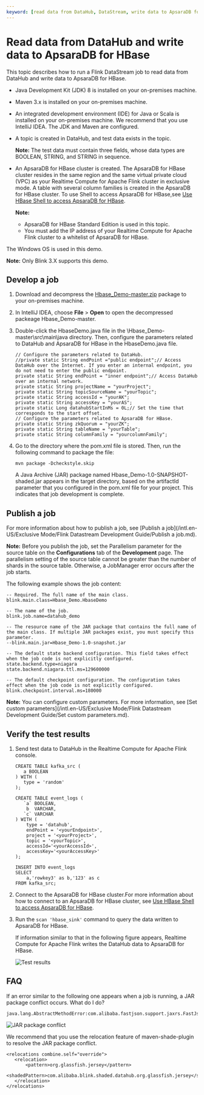 ```yaml
---
keyword: [read data from DataHub, DataStream, write data to ApsaraDB for HBase]
---
```


# Read data from DataHub and write data to ApsaraDB for HBase

This topic describes how to run a Flink DataStream job to read data from DataHub and write data to ApsaraDB for HBase.

-   Java Development Kit \(JDK\) 8 is installed on your on-premises machine.
-   Maven 3.x is installed on your on-premises machine.
-   An integrated development environment \(IDE\) for Java or Scala is installed on your on-premises machine. We recommend that you use IntelliJ IDEA. The JDK and Maven are configured.
-   A topic is created in DataHub, and test data exists in the topic.

    **Note:** The test data must contain three fields, whose data types are BOOLEAN, STRING, and STRING in sequence.

-   An ApsaraDB for HBase cluster is created. The ApsaraDB for HBase cluster resides in the same region and the same virtual private cloud \(VPC\) as your Realtime Compute for Apache Flink cluster in exclusive mode. A table with several column families is created in the ApsaraDB for HBase cluster. To use Shell to access ApsaraDB for HBase,see [Use HBase Shell to access ApsaraDB for HBase](https://www.alibabacloud.com/help/doc-detail/52056.htm?spm=a2c63.l28256.b99.52.5a9c5f1f6Mm6bu).

    **Note:**

    -   ApsaraDB for HBase Standard Edition is used in this topic.
    -   You must add the IP address of your Realtime Compute for Apache Flink cluster to a whitelist of ApsaraDB for HBase.

The Windows OS is used in this demo.

**Note:** Only Blink 3.X supports this demo.

## Develop a job

1.  Download and decompress the [Hbase\_Demo-master.zip](https://github.com/RealtimeCompute/Hbase_Demo) package to your on-premises machine.

2.  In IntelliJ IDEA, choose **File** \> **Open** to open the decompressed packeage Hbase\_Demo-master.

3.  Double-click the HbaseDemo.java file in the \\Hbase\_Demo-master\\src\\main\\java directory. Then, configure the parameters related to DataHub and ApsaraDB for HBase in the HbaseDemo.java file.

    ```
    // Configure the parameters related to DataHub.
    //private static String endPoint ="public endpoint";// Access DataHub over the Internet. If you enter an internal endpoint, you do not need to enter the public endpoint. 
    private static String endPoint = "inner endpoint";// Access DataHub over an internal network. 
    private static String projectName = "yourProject";
    private static String topicSourceName = "yourTopic";
    private static String accessId = "yourAK";
    private static String accessKey = "yourAS";
    private static Long datahubStartInMs = 0L;// Set the time that corresponds to the start offset. 
    // Configure the parameters related to ApsaraDB for HBase.
    private static String zkQuorum = "yourZK";
    private static String tableName = "yourTable";
    private static String columnFamily = "yourcolumnFamily";
    ```

4.  Go to the directory where the pom.xml file is stored. Then, run the following command to package the file:

    ```
    mvn package -Dcheckstyle.skip
    ```

    A Java Archive \(JAR\) package named Hbase\_Demo-1.0-SNAPSHOT-shaded.jar appears in the target directory, based on the artifactId parameter that you configured in the pom.xml file for your project. This indicates that job development is complete.


## Publish a job

For more information about how to publish a job, see [Publish a job](/intl.en-US/Exclusive Mode/Flink Datastream Development Guide/Publish a job.md).

**Note:** Before you publish the job, set the Parallelism parameter for the source table on the **Configurations** tab of the **Development** page. The parallelism setting of the source table cannot be greater than the number of shards in the source table. Otherwise, a JobManager error occurs after the job starts.

The following example shows the job content:

```
-- Required. The full name of the main class. 
blink.main.class=Hbase_Demo.HbaseDemo

-- The name of the job. 
blink.job.name=datahub_demo

-- The resource name of the JAR package that contains the full name of the main class. If multiple JAR packages exist, you must specify this parameter. 
--blink.main.jar=Hbase_Demo-1.0-snapshot.jar

-- The default state backend configuration. This field takes effect when the job code is not explicitly configured. 
state.backend.type=niagara
state.backend.niagara.ttl.ms=129600000

-- The default checkpoint configuration. The configuration takes effect when the job code is not explicitly configured. 
blink.checkpoint.interval.ms=180000
```

**Note:** You can configure custom parameters. For more information, see [Set custom parameters](/intl.en-US/Exclusive Mode/Flink Datastream Development Guide/Set custom parameters.md).

## Verify the test results

1.  Send test data to DataHub in the Realtime Compute for Apache Flink console.

    ```
    CREATE TABLE kafka_src (
       a BOOLEAN
    ) WITH (
       type = 'random'
    );
    
    CREATE TABLE event_logs (
       `a` BOOLEAN,
        b  VARCHAR,
       `c` VARCHAR
    ) WITH (
        type = 'datahub',
        endPoint = '<yourEndpoint>',
        project = '<yourProject>',
        topic = '<yourTopic>',
        accessId='<yourAccessId>',    
        accessKey='<yourAccessKey>'
    );
    
    INSERT INTO event_logs
    SELECT
        a,'rowkey3' as b,'123' as c
    FROM kafka_src;
    ```

2.  Connect to the ApsaraDB for HBase cluster.For more information about how to connect to an ApsaraDB for HBase cluster, see [Use HBase Shell to access ApsaraDB for HBase](https://www.alibabacloud.com/help/doc-detail/52056.htm?spm=a2c63.l28256.b99.52.5a9c5f1f6Mm6bu).

3.  Run the `scan 'hbase_sink'` command to query the data written to ApsaraDB for HBase.

    If information similar to that in the following figure appears, Realtime Compute for Apache Flink writes the DataHub data to ApsaraDB for HBase.

    ![Test results](https://static-aliyun-doc.oss-accelerate.aliyuncs.com/assets/img/en-US/0033860061/p139880.png)


## FAQ

If an error similar to the following one appears when a job is running, a JAR package conflict occurs. What do I do?

```
java.lang.AbstractMethodError:com.alibaba.fastjson.support.jaxrs.FastJsonAutoDiscoverable.configure(Lcom/alibaba/blink/shaded/datahub/javax/ws/rs/core/FeatureContext;)
```

![JAR package conflict](https://static-aliyun-doc.oss-accelerate.aliyuncs.com/assets/img/en-US/0033860061/p88532.png)

We recommend that you use the relocation feature of maven-shade-plugin to resolve the JAR package conflict.

```
<relocations combine.self="override">
   <relocation>
       <pattern>org.glassfish.jersey</pattern>
       <shadedPattern>com.alibaba.blink.shaded.datahub.org.glassfish.jersey</shadedPattern>
   </relocation>
</relocations>
```


